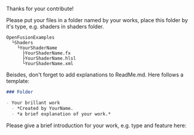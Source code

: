 Thanks for your contribute!

Please put your files in a folder named by your works, place this folder by it's type, e.g. shaders in shaders folder.

```
OpenFusionExamples
  └Shaders
    └YourShaderName
      ├YourShaderName.fx
      ├YourShaderName.hlsl
      └YourShaderName.xml
```

Beisdes, don't forget to add explanations to ReadMe.md. Here follows a template:

```MarkDown
### Folder

- Your brillant work
  - *Created by YourName.
  - *a brief explanation of your work.*
```

Please give a brief introduction for your work, e.g. type and feature here:

